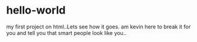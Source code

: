# hello-world
my first project on html..Lets see how it goes.
am kevin here to break it for you and tell you that smart people look like you..
